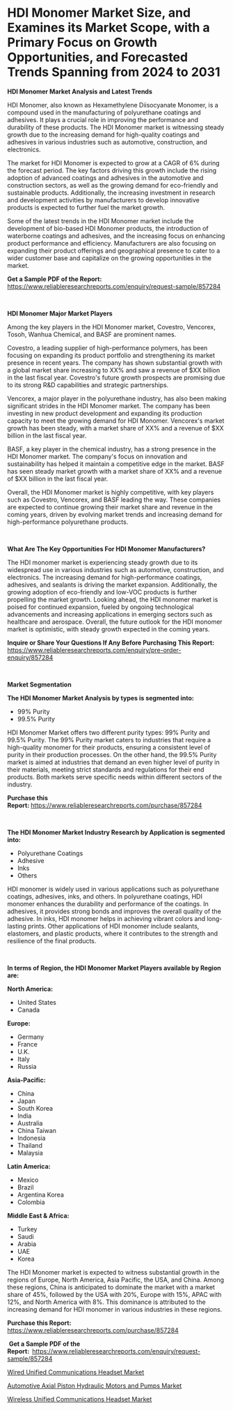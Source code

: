 <p><h1>HDI Monomer Market Size, and Examines its Market Scope, with a Primary Focus on Growth Opportunities, and Forecasted Trends Spanning from 2024 to 2031</h1></p><p><strong>HDI Monomer Market Analysis and Latest Trends</strong></p>
<p><p>HDI Monomer, also known as Hexamethylene Diisocyanate Monomer, is a compound used in the manufacturing of polyurethane coatings and adhesives. It plays a crucial role in improving the performance and durability of these products. The HDI Monomer market is witnessing steady growth due to the increasing demand for high-quality coatings and adhesives in various industries such as automotive, construction, and electronics.</p><p>The market for HDI Monomer is expected to grow at a CAGR of 6% during the forecast period. The key factors driving this growth include the rising adoption of advanced coatings and adhesives in the automotive and construction sectors, as well as the growing demand for eco-friendly and sustainable products. Additionally, the increasing investment in research and development activities by manufacturers to develop innovative products is expected to further fuel the market growth.</p><p>Some of the latest trends in the HDI Monomer market include the development of bio-based HDI Monomer products, the introduction of waterborne coatings and adhesives, and the increasing focus on enhancing product performance and efficiency. Manufacturers are also focusing on expanding their product offerings and geographical presence to cater to a wider customer base and capitalize on the growing opportunities in the market.</p></p>
<p><strong>Get a Sample PDF of the Report:&nbsp;</strong> <a href="https://www.reliableresearchreports.com/enquiry/request-sample/857284">https://www.reliableresearchreports.com/enquiry/request-sample/857284</a></p>
<p>&nbsp;</p>
<p><strong>HDI Monomer Major Market Players</strong></p>
<p><p>Among the key players in the HDI Monomer market, Covestro, Vencorex, Tosoh, Wanhua Chemical, and BASF are prominent names. </p><p>Covestro, a leading supplier of high-performance polymers, has been focusing on expanding its product portfolio and strengthening its market presence in recent years. The company has shown substantial growth with a global market share increasing to XX% and saw a revenue of $XX billion in the last fiscal year. Covestro's future growth prospects are promising due to its strong R&D capabilities and strategic partnerships.</p><p>Vencorex, a major player in the polyurethane industry, has also been making significant strides in the HDI Monomer market. The company has been investing in new product development and expanding its production capacity to meet the growing demand for HDI Monomer. Vencorex's market growth has been steady, with a market share of XX% and a revenue of $XX billion in the last fiscal year.</p><p>BASF, a key player in the chemical industry, has a strong presence in the HDI Monomer market. The company's focus on innovation and sustainability has helped it maintain a competitive edge in the market. BASF has seen steady market growth with a market share of XX% and a revenue of $XX billion in the last fiscal year.</p><p>Overall, the HDI Monomer market is highly competitive, with key players such as Covestro, Vencorex, and BASF leading the way. These companies are expected to continue growing their market share and revenue in the coming years, driven by evolving market trends and increasing demand for high-performance polyurethane products.</p></p>
<p>&nbsp;</p>
<p><strong>What Are The Key Opportunities For HDI Monomer Manufacturers?</strong></p>
<p><p>The HDI monomer market is experiencing steady growth due to its widespread use in various industries such as automotive, construction, and electronics. The increasing demand for high-performance coatings, adhesives, and sealants is driving the market expansion. Additionally, the growing adoption of eco-friendly and low-VOC products is further propelling the market growth. Looking ahead, the HDI monomer market is poised for continued expansion, fueled by ongoing technological advancements and increasing applications in emerging sectors such as healthcare and aerospace. Overall, the future outlook for the HDI monomer market is optimistic, with steady growth expected in the coming years.</p></p>
<p><strong>Inquire or Share Your Questions If Any Before Purchasing This Report:</strong> <a href="https://www.reliableresearchreports.com/enquiry/pre-order-enquiry/857284">https://www.reliableresearchreports.com/enquiry/pre-order-enquiry/857284</a></p>
<p>&nbsp;</p>
<p><strong>Market Segmentation</strong></p>
<p><strong>The HDI Monomer Market Analysis by types is segmented into:</strong></p>
<p><ul><li>99% Purity</li><li>99.5% Purity</li></ul></p>
<p><p>HDI Monomer Market offers two different purity types: 99% Purity and 99.5% Purity. The 99% Purity market caters to industries that require a high-quality monomer for their products, ensuring a consistent level of purity in their production processes. On the other hand, the 99.5% Purity market is aimed at industries that demand an even higher level of purity in their materials, meeting strict standards and regulations for their end products. Both markets serve specific needs within different sectors of the industry.</p></p>
<p><strong>Purchase this Report:&nbsp;</strong><a href="https://www.reliableresearchreports.com/purchase/857284">https://www.reliableresearchreports.com/purchase/857284</a></p>
<p>&nbsp;</p>
<p><strong>The HDI Monomer Market Industry Research by Application is segmented into:</strong></p>
<p><ul><li>Polyurethane Coatings</li><li>Adhesive</li><li>Inks</li><li>Others</li></ul></p>
<p><p>HDI monomer is widely used in various applications such as polyurethane coatings, adhesives, inks, and others. In polyurethane coatings, HDI monomer enhances the durability and performance of the coatings. In adhesives, it provides strong bonds and improves the overall quality of the adhesive. In inks, HDI monomer helps in achieving vibrant colors and long-lasting prints. Other applications of HDI monomer include sealants, elastomers, and plastic products, where it contributes to the strength and resilience of the final products.</p></p>
<p>&nbsp;</p>
<p><strong>In terms of Region, the HDI Monomer Market Players available by Region are:</strong></p>
<p>
    <p> <strong> North America: </strong>
        <ul>
            <li>United States</li>
            <li>Canada</li>
        </ul>
        </p> 
    <p> <strong> Europe: </strong>
        <ul>
            <li>Germany</li>
            <li>France</li>
            <li>U.K.</li>
            <li>Italy</li>
            <li>Russia</li>
        </ul>
        </p> 
    <p> <strong> Asia-Pacific: </strong>
        <ul>
            <li>China</li>
            <li>Japan</li>
            <li>South Korea</li>
            <li>India</li>
            <li>Australia</li>
            <li>China Taiwan</li>
            <li>Indonesia</li>
            <li>Thailand</li>
            <li>Malaysia</li>
        </ul>
        </p> 
    <p> <strong> Latin America: </strong>
        <ul>
            <li>Mexico</li>
            <li>Brazil</li>
            <li>Argentina Korea</li>
            <li>Colombia</li>
        </ul>
        </p> 
    <p> <strong> Middle East & Africa: </strong>
        <ul>
            <li>Turkey</li>
            <li>Saudi</li>
            <li>Arabia</li>
            <li>UAE</li>
            <li>Korea</li>
        </ul>
    </p>
    </p>
<p><p>The HDI Monomer market is expected to witness substantial growth in the regions of Europe, North America, Asia Pacific, the USA, and China. Among these regions, China is anticipated to dominate the market with a market share of 45%, followed by the USA with 20%, Europe with 15%, APAC with 12%, and North America with 8%. This dominance is attributed to the increasing demand for HDI monomer in various industries in these regions.</p></p>
<p><strong>Purchase this Report: </strong><a href="https://www.reliableresearchreports.com/purchase/857284">https://www.reliableresearchreports.com/purchase/857284</a></p>
<p>&nbsp;<strong>Get a Sample PDF of the Report:&nbsp;&nbsp;</strong><a href="https://www.reliableresearchreports.com/enquiry/request-sample/857284">https://www.reliableresearchreports.com/enquiry/request-sample/857284</a></p>
<p><strong></strong></p>
<p><p><a href="https://view.publitas.com/reportprime-1/wired-unified-communications-headset-market-size-and-growth-market-segmentation-regional-and-country-breakdowns-and-market-trends-for-period-from-2024-2031/">Wired Unified Communications Headset Market</a></p><p><a href="https://view.publitas.com/reportprime-1/automotive-axial-piston-hydraulic-motors-and-pumps-market-size-and-growth-market-segmentation-regional-and-country-breakdowns-and-market-trends-for-period-from-2024-2031/">Automotive Axial Piston Hydraulic Motors and Pumps Market</a></p><p><a href="https://view.publitas.com/reportprime-1/global-wireless-unified-communications-headset-market-by-types-applications-and-major-players-with-regional-growth-rate-analysis-and-development-situation-from-2024-to-2031/">Wireless Unified Communications Headset Market</a></p></p>